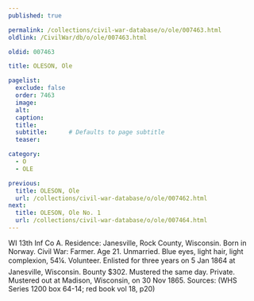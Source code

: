 ```yaml
---
published: true

permalink: /collections/civil-war-database/o/ole/007463.html
oldlink: /CivilWar/db/o/ole/007463.html

oldid: 007463

title: OLESON, Ole

pagelist:
  exclude: false
  order: 7463
  image: 
  alt:
  caption:
  title:
  subtitle:      # Defaults to page subtitle
  teaser:

category: 
  - O 
  - OLE

previous:
  title: OLESON, Ole
  url: /collections/civil-war-database/o/ole/007462.html  
next:
  title: OLESON, Ole No. 1
  url: /collections/civil-war-database/o/ole/007464.html   
---
```

WI 13th Inf Co A. Residence: Janesville, Rock County, Wisconsin. Born in Norway. Civil War: Farmer. Age 21. Unmarried. Blue eyes, light hair, light complexion, 5&#146;4&frac14;&#148;. Volunteer. Enlisted for three years on 5 Jan 1864 at Janesville, Wisconsin. Bounty $302. Mustered the same day. Private. Mustered out at Madison, Wisconsin, on 30 Nov 1865. Sources: (WHS Series 1200 box 64-14; red book vol 18, p20)